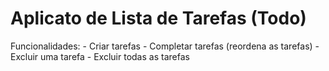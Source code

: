 # Aplicato de Lista de Tarefas (Todo)

Funcionalidades:
    - Criar tarefas
    - Completar tarefas (reordena as tarefas)
    - Excluir uma tarefa
    - Excluir todas as tarefas
